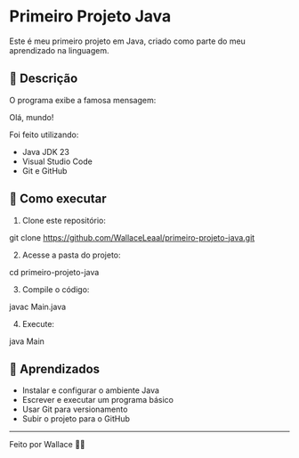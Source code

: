 # Primeiro Projeto Java

Este é meu primeiro projeto em Java, criado como parte do meu aprendizado na linguagem.

## 📄 Descrição

O programa exibe a famosa mensagem:

Olá, mundo!

Foi feito utilizando:
- Java JDK 23
- Visual Studio Code
- Git e GitHub

## 🚀 Como executar

1. Clone este repositório:

git clone https://github.com/WallaceLeaal/primeiro-projeto-java.git

2. Acesse a pasta do projeto:

cd primeiro-projeto-java

3. Compile o código:

javac Main.java

4. Execute:

java Main


## 🧠 Aprendizados

- Instalar e configurar o ambiente Java
- Escrever e executar um programa básico
- Usar Git para versionamento
- Subir o projeto para o GitHub

---

Feito por Wallace 👨‍💻